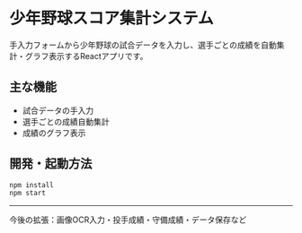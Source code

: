# 少年野球スコア集計システム

手入力フォームから少年野球の試合データを入力し、選手ごとの成績を自動集計・グラフ表示するReactアプリです。

## 主な機能
- 試合データの手入力
- 選手ごとの成績自動集計
- 成績のグラフ表示

## 開発・起動方法
```bash
npm install
npm start
```

---

今後の拡張：画像OCR入力・投手成績・守備成績・データ保存など
